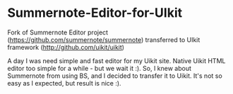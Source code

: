 # Summernote-Editor-for-UIkit
Fork of Summernote Editor project (https://github.com/summernote/summernote) transferred to UIkit framework (http://github.com/uikit/uikit)

A day I was need simple and fast editor for my Uikit site. Native Uikit HTML editor too simple for a while - but we wait it :). 
So, I knew about Summernote from using BS, and I decided to transfer it to Uikit. It's not so easy as I expected, but result is nice :).
